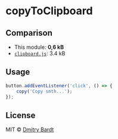 # copyToClipboard


## Comparison

- This module: **0,6 kB**
- [`clipboard.js`](https://github.com/zenorocha/clipboard.js): 3.4 kB


## Usage

```js
button.addEventListener('click', () => {
	copy('Copy smth...');
});
```



## License

MIT © [Dmitry Bardt](https://github.com/ximet)
